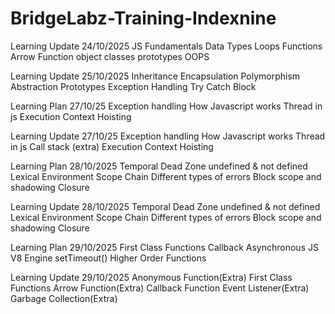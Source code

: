 # BridgeLabz-Training-Indexnine

Learning Update
24/10/2025
JS Fundamentals
Data Types
Loops
Functions
Arrow Function
object classes prototypes 
OOPS

Learning Update 25/10/2025
Inheritance
Encapsulation
Polymorphism
Abstraction
Prototypes
Exception Handling
Try Catch Block


Learning Plan 27/10/25
Exception handling
How Javascript works
Thread in js
Execution Context
Hoisting


Learning Update 27/10/25
Exception handling
How Javascript works
Thread in js
Call stack (extra)
Execution Context
Hoisting

Learning Plan 28/10/2025
Temporal Dead Zone
undefined & not defined
Lexical Environment
Scope Chain
Different types of errors
Block scope and shadowing
Closure

Learning Update 28/10/2025
Temporal Dead Zone
undefined & not defined
Lexical Environment
Scope Chain
Different types of errors
Block scope and shadowing
Closure

Learning Plan 29/10/2025
First Class Functions
Callback
Asynchronous JS
V8 Engine
setTimeout()
Higher Order Functions

Learning Update 29/10/2025
Anonymous Function(Extra)
First Class Functions
Arrow Function(Extra)
Callback Function
Event Listener(Extra)
Garbage Collection(Extra)
